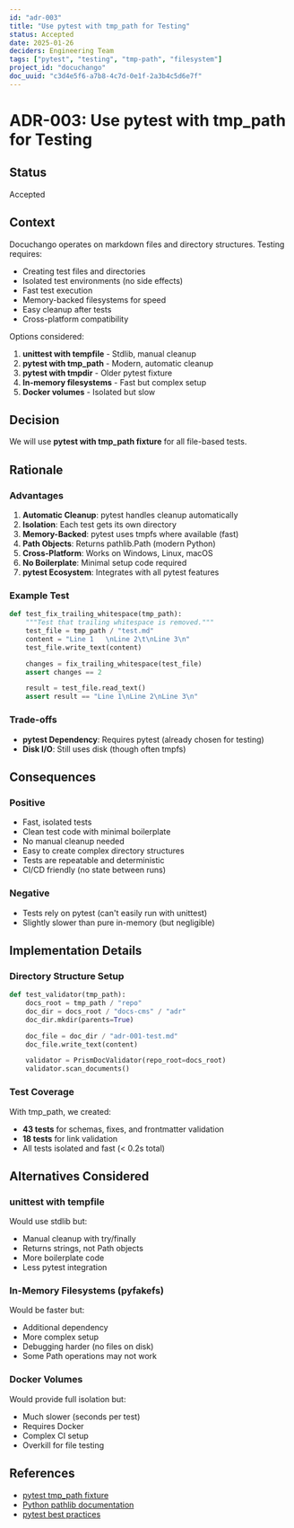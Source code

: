 ```yaml
---
id: "adr-003"
title: "Use pytest with tmp_path for Testing"
status: Accepted
date: 2025-01-26
deciders: Engineering Team
tags: ["pytest", "testing", "tmp-path", "filesystem"]
project_id: "docuchango"
doc_uuid: "c3d4e5f6-a7b8-4c7d-0e1f-2a3b4c5d6e7f"
---
```


# ADR-003: Use pytest with tmp_path for Testing

## Status

Accepted

## Context

Docuchango operates on markdown files and directory structures. Testing requires:

- Creating test files and directories
- Isolated test environments (no side effects)
- Fast test execution
- Memory-backed filesystems for speed
- Easy cleanup after tests
- Cross-platform compatibility

Options considered:

1. **unittest with tempfile** - Stdlib, manual cleanup
2. **pytest with tmp_path** - Modern, automatic cleanup
3. **pytest with tmpdir** - Older pytest fixture
4. **In-memory filesystems** - Fast but complex setup
5. **Docker volumes** - Isolated but slow

## Decision

We will use **pytest with tmp_path fixture** for all file-based tests.

## Rationale

### Advantages

1. **Automatic Cleanup**: pytest handles cleanup automatically
2. **Isolation**: Each test gets its own directory
3. **Memory-Backed**: pytest uses tmpfs where available (fast)
4. **Path Objects**: Returns pathlib.Path (modern Python)
5. **Cross-Platform**: Works on Windows, Linux, macOS
6. **No Boilerplate**: Minimal setup code required
7. **pytest Ecosystem**: Integrates with all pytest features

### Example Test

```python
def test_fix_trailing_whitespace(tmp_path):
    """Test that trailing whitespace is removed."""
    test_file = tmp_path / "test.md"
    content = "Line 1   \nLine 2\t\nLine 3\n"
    test_file.write_text(content)

    changes = fix_trailing_whitespace(test_file)
    assert changes == 2

    result = test_file.read_text()
    assert result == "Line 1\nLine 2\nLine 3\n"
```

### Trade-offs

- **pytest Dependency**: Requires pytest (already chosen for testing)
- **Disk I/O**: Still uses disk (though often tmpfs)

## Consequences

### Positive

- Fast, isolated tests
- Clean test code with minimal boilerplate
- No manual cleanup needed
- Easy to create complex directory structures
- Tests are repeatable and deterministic
- CI/CD friendly (no state between runs)

### Negative

- Tests rely on pytest (can't easily run with unittest)
- Slightly slower than pure in-memory (but negligible)

## Implementation Details

### Directory Structure Setup

```python
def test_validator(tmp_path):
    docs_root = tmp_path / "repo"
    doc_dir = docs_root / "docs-cms" / "adr"
    doc_dir.mkdir(parents=True)

    doc_file = doc_dir / "adr-001-test.md"
    doc_file.write_text(content)

    validator = PrismDocValidator(repo_root=docs_root)
    validator.scan_documents()
```

### Test Coverage

With tmp_path, we created:
- **43 tests** for schemas, fixes, and frontmatter validation
- **18 tests** for link validation
- All tests isolated and fast (< 0.2s total)

## Alternatives Considered

### unittest with tempfile

Would use stdlib but:
- Manual cleanup with try/finally
- Returns strings, not Path objects
- More boilerplate code
- Less pytest integration

### In-Memory Filesystems (pyfakefs)

Would be faster but:
- Additional dependency
- More complex setup
- Debugging harder (no files on disk)
- Some Path operations may not work

### Docker Volumes

Would provide full isolation but:
- Much slower (seconds per test)
- Requires Docker
- Complex CI setup
- Overkill for file testing

## References

- [pytest tmp_path fixture](https://docs.pytest.org/en/stable/how-to/tmp_path.html)
- [Python pathlib documentation](https://docs.python.org/3/library/pathlib.html)
- [pytest best practices](https://docs.pytest.org/en/stable/explanation/goodpractices.html)
